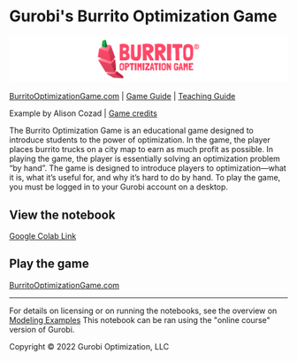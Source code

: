 # Gurobi's Burrito Optimization Game
![Burrito Optimization Game](util/bog_header.png)

[BurritoOptimizationGame.com](https://www.burritooptimizationgame.com/)
 | [Game Guide](https://www.gurobi.com/lp/academics/burrito-optimization-game-guide/#optimal-solutions)  |  [Teaching Guide](https://www.gurobi.com/lp/academics/burrito-optimization-teaching-guide/)

Example by Alison Cozad  | [Game credits](https://www.gurobi.com/lp/academics/burrito-optimization-game-guide/#who-built-this)


The Burrito Optimization Game is an educational game designed to introduce students to the power of optimization. In the game, the player places burrito trucks on a city map to earn as much profit as possible. In playing the game, the player is essentially solving an optimization problem “by hand”. The game is designed to introduce players to optimization—what it is, what it’s useful for, and why it’s hard to do by hand. To play the game, you must be logged in to your Gurobi account on a desktop.

## View the notebook

[Google Colab Link](https://colab.research.google.com/github/Gurobi/modeling-examples/blob/master/burrito_optimization_game/burrito_optimization_game_gcl.ipynb)

## Play the game
[BurritoOptimizationGame.com](https://www.burritooptimizationgame.com/)


----
For details on licensing or on running the notebooks, see the overview on [Modeling Examples](../)
This notebook can be ran using the "online course" version of Gurobi.

Copyright © 2022 Gurobi Optimization, LLC

